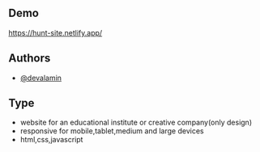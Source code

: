 
## Demo
https://hunt-site.netlify.app/




## Authors

- [@devalamin](https://github.com/devalamin)



## Type
- website for an educational institute or creative company(only design)
- responsive for mobile,tablet,medium and large devices
- html,css,javascript
